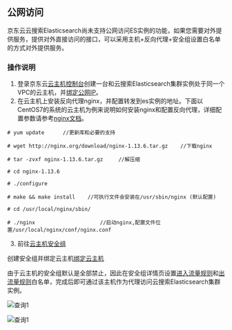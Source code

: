 ## 公网访问
京东云云搜索Elasticsearch尚未支持公网访问ES实例的功能，如果您需要对外提供服务，提供对外直接访问的接口，可以采用主机+反向代理+安全组设置白名单的方式对外提供服务。

### 操作说明
1. 登录京东云[云主机控制台](https://cns-console.jdcloud.com/host/compute/list)创建一台和云搜索Elasticsearch集群实例处于同一个VPC的云主机，并[绑定公网IP](https://docs.jdcloud.com/cn/virtual-machines/associate-elastic-ip)。</br>
2. 在云主机上安装反向代理nginx，并配置转发到es实例的地址。下面以CentOS7的系统的云主机为例来说明如何安装nginx和配置反向代理，详细配置参数请参考[nginx文档](http://nginx.org/en/docs/configure.html)。</br>
```
# yum update      //更新库和必要的支持

# wget http://nginx.org/download/nginx-1.13.6.tar.gz    //下载nginx

# tar -zvxf nginx-1.13.6.tar.gz     //解压缩

# cd nginx-1.13.6   

# ./configure

# make && make install    //可执行文件会安装在/usr/sbin/nginx (默认配置)

# cd /usr/local/nginx/sbin/

# ./nginx                     //启动nginx,配置文件位置/usr/local/nginx/conf/nginx.conf
```
3. 前往[云主机安全组](https://cns-console.jdcloud.com/host/netSecurity/list)

创建安全组并绑定云主机[绑定云主机](https://docs.jdcloud.com/cn/virtual-machines/associate-security-group)

由于云主机的安全组默认是全部禁止，因此在安全组详情页设置[进入流量规则](https://docs.jdcloud.com/cn/virtual-machines/configurate-inbound-rules)和[出流量规则](https://docs.jdcloud.com/cn/virtual-machines/configurate-outbound-rules)白名单，完成后即可通过该主机作为代理访问云搜索Elasticsearch集群实例。</br>

![查询1](https://github.com/jdcloudcom/cn/blob/Elasticsearch/image/Internet-Middleware/JCS%20for%20Elasticsearch/public1.png)

![查询1](https://github.com/jdcloudcom/cn/blob/Elasticsearch/image/Internet-Middleware/JCS%20for%20Elasticsearch/public2.png)
